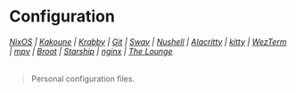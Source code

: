 # Configuration

###### [NixOS](etc/nixos/configuration.nix) | [Kakoune](config/kak/kakrc) | [Krabby](config/krabby/config.js) | [Git](config/git/config) | [Sway](config/sway/config) | [Nushell](config/nu/config.toml) | [Alacritty](config/alacritty/alacritty.yml) | [kitty](config/kitty/kitty.conf) | [WezTerm](config/wezterm/wezterm.lua) | [mpv](config/mpv/mpv.conf) | [Broot](config/broot/conf.toml) | [Starship](config/starship.toml) | [nginx](etc/nginx/nginx.conf) | [The Lounge](home/thelounge/config.js)

> Personal configuration files.
